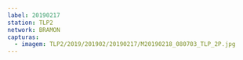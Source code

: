 ```yaml
---
label: 20190217
station: TLP2
network: BRAMON
capturas:
  - imagem: TLP2/2019/201902/20190217/M20190218_080703_TLP_2P.jpg
---
```

